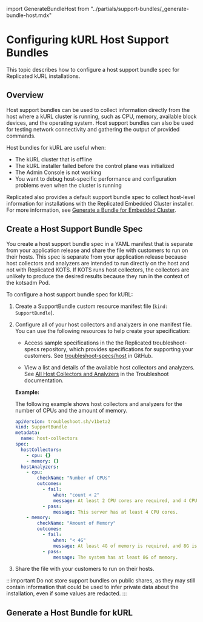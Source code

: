 import GenerateBundleHost from "../partials/support-bundles/_generate-bundle-host.mdx"

# Configuring kURL Host Support Bundles

This topic describes how to configure a host support bundle spec for Replicated kURL installations.

## Overview

Host support bundles can be used to collect information directly from the host where a kURL cluster is running, such as CPU, memory, available block devices, and the operating system. Host support bundles can also be used for testing network connectivity and gathering the output of provided commands.

Host bundles for kURL are useful when:
- The kURL cluster that is offline
- The kURL installer failed before the control plane was initialized
- The Admin Console is not working
- You want to debug host-specific performance and configuration problems even when the cluster is running

Replicated also provides a default support bundle spec to collect host-level information for installations with the Replicated Embedded Cluster installer. For more information, see [Generate a Bundle for Embedded Cluster](/vendor/support-bundle-generating). 

## Create a Host Support Bundle Spec

You create a host support bundle spec in a YAML manifest that is separate from your application release and share the file with customers to run on their hosts. This spec is separate from your application release because host collectors and analyzers are intended to run directly on the host and not with Replicated KOTS. If KOTS runs host collectors, the collectors are unlikely to produce the desired results because they run in the context of the kotsadm Pod.

To configure a host support bundle spec for kURL:

1. Create a SupportBundle custom resource manifest file (`kind: SupportBundle`).

1. Configure all of your host collectors and analyzers in one manifest file. You can use the following resources to help create your specification:

    - Access sample specifications in the the Replicated troubleshoot-specs repository, which provides specifications for supporting your customers. See [troubleshoot-specs/host](https://github.com/replicatedhq/troubleshoot-specs/tree/main/host) in GitHub.

    - View a list and details of the available host collectors and analyzers. See [All Host Collectors and Analyzers](https://troubleshoot.sh/docs/host-collect-analyze/all/) in the Troubleshoot documentation.

    **Example:**

    The following example shows host collectors and analyzers for the number of CPUs and the amount of memory.

    ```yaml
    apiVersion: troubleshoot.sh/v1beta2
    kind: SupportBundle
    metadata:
      name: host-collectors
    spec:
      hostCollectors:
        - cpu: {}
        - memory: {}
      hostAnalyzers:
        - cpu:
            checkName: "Number of CPUs"
            outcomes:
              - fail:
                  when: "count < 2"
                  message: At least 2 CPU cores are required, and 4 CPU cores are recommended.
              - pass:
                  message: This server has at least 4 CPU cores.
        - memory:
            checkName: "Amount of Memory"
            outcomes:
              - fail:
                  when: "< 4G"
                  message: At least 4G of memory is required, and 8G is recommended.
              - pass:
                  message: The system has at least 8G of memory.
    ```

1. Share the file with your customers to run on their hosts.

:::important
Do not store support bundles on public shares, as they may still contain information that could be used to infer private data about the installation, even if some values are redacted.
:::

## Generate a Host Bundle for kURL

<GenerateBundleHost/>